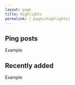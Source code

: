 ```yaml
---
layout: page
title: Highlights
permalink: /_pages/highlights/
---
```


## Ping posts

  Example

## Recently added

  Example
